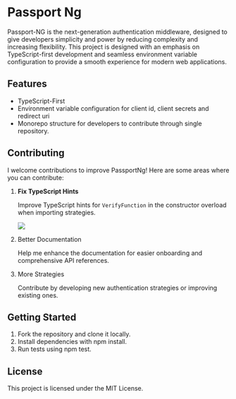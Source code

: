 # Passport Ng

Passport-NG is the next-generation authentication middleware, designed to give developers simplicity and power by reducing complexity and increasing flexibility. This project is designed with an emphasis on TypeScript-first development and seamless environment variable configuration to provide a smooth experience for modern web applications.


## Features

- TypeScript-First
- Environment variable configuration for client id, client secrets and redirect uri
- Monorepo structure for developers to contribute through single repository.

## Contributing

I welcome contributions to improve PassportNg! Here are some areas where you can contribute:

1. **Fix TypeScript Hints**
    
    Improve TypeScript hints for `VerifyFunction` in the constructor overload when importing strategies.

    ![](https://i.imgur.com/LAZJhpZ.png)

2. Better Documentation

   Help me enhance the documentation for easier onboarding and comprehensive API references.

3. More Strategies

   Contribute by developing new authentication strategies or improving existing ones.

## Getting Started

1. Fork the repository and clone it locally.
2. Install dependencies with npm install.
3. Run tests using npm test.

## License

This project is licensed under the MIT License.